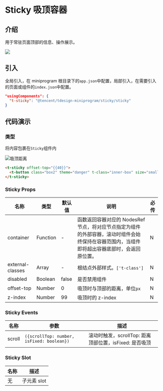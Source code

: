 # Sticky 吸顶容器

## 介绍

用于常驻页面顶部的信息、操作展示。

![](https://tdesign.gtimg.com/miniprogram/qrcode/sticky.png)

## 引入

全局引入，在 miniprogram 根目录下的`app.json`中配置，局部引入，在需要引入的页面或组件的`index.json`中配置。

```json
"usingComponents": {
  "t-sticky": "@tencent/tdesign-miniprogram/sticky/sticky"
}
```

## 代码演示

### 类型

将内容包裹在`Sticky`组件内

![吸顶距离](图片链接 'optional title')

```html
<t-sticky offset-top="{{40}}">
  <t-button class="box2" theme="danger" t-class="inner-box" size="small">吸顶距离</t-button>
</t-sticky>
```

### Sticky Props

| 名称             | 类型     | 默认值 | 说明                                                                                                                                         | 必传 |
| ---------------- | -------- | ------ | -------------------------------------------------------------------------------------------------------------------------------------------- | ---- |
| container        | Function | -      | 函数返回容器对应的 NodesRef 节点，将对应节点指定为组件的外部容器，滚动时组件会始终保持在容器范围内，当组件即将超出容器底部时，会返回原位置。 | N    |
| external-classes | Array    | -      | 根结点外部样式。`['t-class']`                                                                                                                | N    |
| disabled         | Boolean  | false  | 是否禁用组件                                                                                                                                 | N    |
| offset-top       | Number   | 0      | 吸顶时与顶部的距离，单位`px`                                                                                                                 | N    |
| z-index          | Number   | 99     | 吸顶时的 z-index                                                                                                                             | N    |

### Sticky Events

| 名称   | 参数                                      | 描述                                                   |
| ------ | ----------------------------------------- | ------------------------------------------------------ |
| scroll | `({scrollTop: number, isFixed: boolean})` | 滚动时触发，scrollTop: 距离顶部位置，isFixed: 是否吸顶 |

### Sticky Slot

| 名称 | 描述        |
| ---- | ----------- |
| 无   | 子元素 slot |
